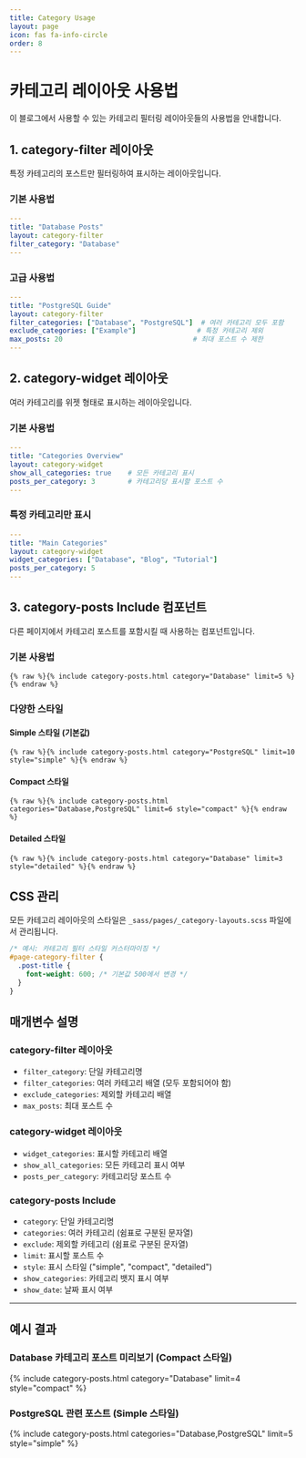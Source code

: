 ```yaml
---
title: Category Usage
layout: page
icon: fas fa-info-circle
order: 8
---
```


# 카테고리 레이아웃 사용법

이 블로그에서 사용할 수 있는 카테고리 필터링 레이아웃들의 사용법을 안내합니다.

## 1. category-filter 레이아웃

특정 카테고리의 포스트만 필터링하여 표시하는 레이아웃입니다.

### 기본 사용법

```yaml
---
title: "Database Posts"
layout: category-filter
filter_category: "Database"
---
```

### 고급 사용법

```yaml
---
title: "PostgreSQL Guide"
layout: category-filter
filter_categories: ["Database", "PostgreSQL"]  # 여러 카테고리 모두 포함
exclude_categories: ["Example"]               # 특정 카테고리 제외
max_posts: 20                                # 최대 포스트 수 제한
---
```

## 2. category-widget 레이아웃

여러 카테고리를 위젯 형태로 표시하는 레이아웃입니다.

### 기본 사용법

```yaml
---
title: "Categories Overview"
layout: category-widget
show_all_categories: true    # 모든 카테고리 표시
posts_per_category: 3        # 카테고리당 표시할 포스트 수
---
```

### 특정 카테고리만 표시

```yaml
---
title: "Main Categories"
layout: category-widget
widget_categories: ["Database", "Blog", "Tutorial"]
posts_per_category: 5
---
```

## 3. category-posts Include 컴포넌트

다른 페이지에서 카테고리 포스트를 포함시킬 때 사용하는 컴포넌트입니다.

### 기본 사용법

```liquid
{% raw %}{% include category-posts.html category="Database" limit=5 %}{% endraw %}
```

### 다양한 스타일

#### Simple 스타일 (기본값)
```liquid
{% raw %}{% include category-posts.html category="PostgreSQL" limit=10 style="simple" %}{% endraw %}
```

#### Compact 스타일
```liquid
{% raw %}{% include category-posts.html categories="Database,PostgreSQL" limit=6 style="compact" %}{% endraw %}
```

#### Detailed 스타일
```liquid
{% raw %}{% include category-posts.html category="Database" limit=3 style="detailed" %}{% endraw %}
```

## CSS 관리

모든 카테고리 레이아웃의 스타일은 `_sass/pages/_category-layouts.scss` 파일에서 관리됩니다.

```scss
/* 예시: 카테고리 필터 스타일 커스터마이징 */
#page-category-filter {
  .post-title {
    font-weight: 600; /* 기본값 500에서 변경 */
  }
}
```

## 매개변수 설명

### category-filter 레이아웃
- `filter_category`: 단일 카테고리명
- `filter_categories`: 여러 카테고리 배열 (모두 포함되어야 함)
- `exclude_categories`: 제외할 카테고리 배열
- `max_posts`: 최대 포스트 수

### category-widget 레이아웃
- `widget_categories`: 표시할 카테고리 배열
- `show_all_categories`: 모든 카테고리 표시 여부
- `posts_per_category`: 카테고리당 포스트 수

### category-posts Include
- `category`: 단일 카테고리명
- `categories`: 여러 카테고리 (쉼표로 구분된 문자열)
- `exclude`: 제외할 카테고리 (쉼표로 구분된 문자열)
- `limit`: 표시할 포스트 수
- `style`: 표시 스타일 ("simple", "compact", "detailed")
- `show_categories`: 카테고리 뱃지 표시 여부
- `show_date`: 날짜 표시 여부

---

## 예시 결과

### Database 카테고리 포스트 미리보기 (Compact 스타일)

{% include category-posts.html category="Database" limit=4 style="compact" %}

### PostgreSQL 관련 포스트 (Simple 스타일)

{% include category-posts.html categories="Database,PostgreSQL" limit=5 style="simple" %} 